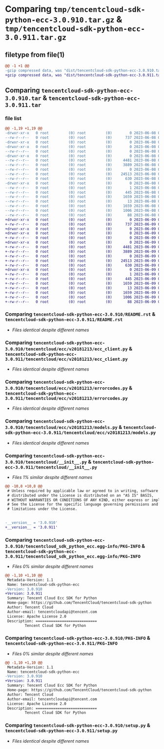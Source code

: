 # Comparing `tmp/tencentcloud-sdk-python-ecc-3.0.910.tar.gz` & `tmp/tencentcloud-sdk-python-ecc-3.0.911.tar.gz`

## filetype from file(1)

```diff
@@ -1 +1 @@
-gzip compressed data, was "dist/tencentcloud-sdk-python-ecc-3.0.910.tar", last modified: Thu Jun  8 09:09:48 2023, max compression
+gzip compressed data, was "dist/tencentcloud-sdk-python-ecc-3.0.911.tar", last modified: Fri Jun  9 02:18:33 2023, max compression
```

## Comparing `tencentcloud-sdk-python-ecc-3.0.910.tar` & `tencentcloud-sdk-python-ecc-3.0.911.tar`

### file list

```diff
@@ -1,19 +1,19 @@
-drwxr-xr-x   0 root         (0) root         (0)        0 2023-06-08 09:09:48.000000 tencentcloud-sdk-python-ecc-3.0.910/
--rw-r--r--   0 root         (0) root         (0)      737 2023-06-08 09:09:48.000000 tencentcloud-sdk-python-ecc-3.0.910/README.rst
-drwxr-xr-x   0 root         (0) root         (0)        0 2023-06-08 09:09:48.000000 tencentcloud-sdk-python-ecc-3.0.910/tencentcloud/
-drwxr-xr-x   0 root         (0) root         (0)        0 2023-06-08 09:09:48.000000 tencentcloud-sdk-python-ecc-3.0.910/tencentcloud/ecc/
--rw-r--r--   0 root         (0) root         (0)        0 2023-06-08 09:09:48.000000 tencentcloud-sdk-python-ecc-3.0.910/tencentcloud/ecc/__init__.py
-drwxr-xr-x   0 root         (0) root         (0)        0 2023-06-08 09:09:48.000000 tencentcloud-sdk-python-ecc-3.0.910/tencentcloud/ecc/v20181213/
--rw-r--r--   0 root         (0) root         (0)     4481 2023-06-08 09:09:48.000000 tencentcloud-sdk-python-ecc-3.0.910/tencentcloud/ecc/v20181213/ecc_client.py
--rw-r--r--   0 root         (0) root         (0)     3889 2023-06-08 09:09:48.000000 tencentcloud-sdk-python-ecc-3.0.910/tencentcloud/ecc/v20181213/errorcodes.py
--rw-r--r--   0 root         (0) root         (0)        0 2023-06-08 09:09:48.000000 tencentcloud-sdk-python-ecc-3.0.910/tencentcloud/ecc/v20181213/__init__.py
--rw-r--r--   0 root         (0) root         (0)    24513 2023-06-08 09:09:48.000000 tencentcloud-sdk-python-ecc-3.0.910/tencentcloud/ecc/v20181213/models.py
--rw-r--r--   0 root         (0) root         (0)      630 2023-06-08 09:09:48.000000 tencentcloud-sdk-python-ecc-3.0.910/tencentcloud/__init__.py
-drwxr-xr-x   0 root         (0) root         (0)        0 2023-06-08 09:09:48.000000 tencentcloud-sdk-python-ecc-3.0.910/tencentcloud_sdk_python_ecc.egg-info/
--rw-r--r--   0 root         (0) root         (0)        1 2023-06-08 09:09:48.000000 tencentcloud-sdk-python-ecc-3.0.910/tencentcloud_sdk_python_ecc.egg-info/dependency_links.txt
--rw-r--r--   0 root         (0) root         (0)      445 2023-06-08 09:09:48.000000 tencentcloud-sdk-python-ecc-3.0.910/tencentcloud_sdk_python_ecc.egg-info/SOURCES.txt
--rw-r--r--   0 root         (0) root         (0)     1659 2023-06-08 09:09:48.000000 tencentcloud-sdk-python-ecc-3.0.910/tencentcloud_sdk_python_ecc.egg-info/PKG-INFO
--rw-r--r--   0 root         (0) root         (0)       13 2023-06-08 09:09:48.000000 tencentcloud-sdk-python-ecc-3.0.910/tencentcloud_sdk_python_ecc.egg-info/top_level.txt
--rw-r--r--   0 root         (0) root         (0)     1659 2023-06-08 09:09:48.000000 tencentcloud-sdk-python-ecc-3.0.910/PKG-INFO
--rw-r--r--   0 root         (0) root         (0)     1006 2023-06-08 09:09:48.000000 tencentcloud-sdk-python-ecc-3.0.910/setup.py
--rw-r--r--   0 root         (0) root         (0)       88 2023-06-08 09:09:48.000000 tencentcloud-sdk-python-ecc-3.0.910/setup.cfg
+drwxr-xr-x   0 root         (0) root         (0)        0 2023-06-09 02:18:33.000000 tencentcloud-sdk-python-ecc-3.0.911/
+-rw-r--r--   0 root         (0) root         (0)      737 2023-06-09 02:18:33.000000 tencentcloud-sdk-python-ecc-3.0.911/README.rst
+drwxr-xr-x   0 root         (0) root         (0)        0 2023-06-09 02:18:33.000000 tencentcloud-sdk-python-ecc-3.0.911/tencentcloud/
+drwxr-xr-x   0 root         (0) root         (0)        0 2023-06-09 02:18:33.000000 tencentcloud-sdk-python-ecc-3.0.911/tencentcloud/ecc/
+-rw-r--r--   0 root         (0) root         (0)        0 2023-06-09 02:18:33.000000 tencentcloud-sdk-python-ecc-3.0.911/tencentcloud/ecc/__init__.py
+drwxr-xr-x   0 root         (0) root         (0)        0 2023-06-09 02:18:33.000000 tencentcloud-sdk-python-ecc-3.0.911/tencentcloud/ecc/v20181213/
+-rw-r--r--   0 root         (0) root         (0)     4481 2023-06-09 02:18:33.000000 tencentcloud-sdk-python-ecc-3.0.911/tencentcloud/ecc/v20181213/ecc_client.py
+-rw-r--r--   0 root         (0) root         (0)     3889 2023-06-09 02:18:33.000000 tencentcloud-sdk-python-ecc-3.0.911/tencentcloud/ecc/v20181213/errorcodes.py
+-rw-r--r--   0 root         (0) root         (0)        0 2023-06-09 02:18:33.000000 tencentcloud-sdk-python-ecc-3.0.911/tencentcloud/ecc/v20181213/__init__.py
+-rw-r--r--   0 root         (0) root         (0)    24513 2023-06-09 02:18:33.000000 tencentcloud-sdk-python-ecc-3.0.911/tencentcloud/ecc/v20181213/models.py
+-rw-r--r--   0 root         (0) root         (0)      630 2023-06-09 02:18:33.000000 tencentcloud-sdk-python-ecc-3.0.911/tencentcloud/__init__.py
+drwxr-xr-x   0 root         (0) root         (0)        0 2023-06-09 02:18:33.000000 tencentcloud-sdk-python-ecc-3.0.911/tencentcloud_sdk_python_ecc.egg-info/
+-rw-r--r--   0 root         (0) root         (0)        1 2023-06-09 02:18:33.000000 tencentcloud-sdk-python-ecc-3.0.911/tencentcloud_sdk_python_ecc.egg-info/dependency_links.txt
+-rw-r--r--   0 root         (0) root         (0)      445 2023-06-09 02:18:33.000000 tencentcloud-sdk-python-ecc-3.0.911/tencentcloud_sdk_python_ecc.egg-info/SOURCES.txt
+-rw-r--r--   0 root         (0) root         (0)     1659 2023-06-09 02:18:33.000000 tencentcloud-sdk-python-ecc-3.0.911/tencentcloud_sdk_python_ecc.egg-info/PKG-INFO
+-rw-r--r--   0 root         (0) root         (0)       13 2023-06-09 02:18:33.000000 tencentcloud-sdk-python-ecc-3.0.911/tencentcloud_sdk_python_ecc.egg-info/top_level.txt
+-rw-r--r--   0 root         (0) root         (0)     1659 2023-06-09 02:18:33.000000 tencentcloud-sdk-python-ecc-3.0.911/PKG-INFO
+-rw-r--r--   0 root         (0) root         (0)     1006 2023-06-09 02:18:33.000000 tencentcloud-sdk-python-ecc-3.0.911/setup.py
+-rw-r--r--   0 root         (0) root         (0)       88 2023-06-09 02:18:33.000000 tencentcloud-sdk-python-ecc-3.0.911/setup.cfg
```

### Comparing `tencentcloud-sdk-python-ecc-3.0.910/README.rst` & `tencentcloud-sdk-python-ecc-3.0.911/README.rst`

 * *Files identical despite different names*

### Comparing `tencentcloud-sdk-python-ecc-3.0.910/tencentcloud/ecc/v20181213/ecc_client.py` & `tencentcloud-sdk-python-ecc-3.0.911/tencentcloud/ecc/v20181213/ecc_client.py`

 * *Files identical despite different names*

### Comparing `tencentcloud-sdk-python-ecc-3.0.910/tencentcloud/ecc/v20181213/errorcodes.py` & `tencentcloud-sdk-python-ecc-3.0.911/tencentcloud/ecc/v20181213/errorcodes.py`

 * *Files identical despite different names*

### Comparing `tencentcloud-sdk-python-ecc-3.0.910/tencentcloud/ecc/v20181213/models.py` & `tencentcloud-sdk-python-ecc-3.0.911/tencentcloud/ecc/v20181213/models.py`

 * *Files identical despite different names*

### Comparing `tencentcloud-sdk-python-ecc-3.0.910/tencentcloud/__init__.py` & `tencentcloud-sdk-python-ecc-3.0.911/tencentcloud/__init__.py`

 * *Files 1% similar despite different names*

```diff
@@ -10,8 +10,8 @@
 # Unless required by applicable law or agreed to in writing, software
 # distributed under the License is distributed on an "AS IS" BASIS,
 # WITHOUT WARRANTIES OR CONDITIONS OF ANY KIND, either express or implied.
 # See the License for the specific language governing permissions and
 # limitations under the License.
 
 
-__version__ = '3.0.910'
+__version__ = '3.0.911'
```

### Comparing `tencentcloud-sdk-python-ecc-3.0.910/tencentcloud_sdk_python_ecc.egg-info/PKG-INFO` & `tencentcloud-sdk-python-ecc-3.0.911/tencentcloud_sdk_python_ecc.egg-info/PKG-INFO`

 * *Files 0% similar despite different names*

```diff
@@ -1,10 +1,10 @@
 Metadata-Version: 1.1
 Name: tencentcloud-sdk-python-ecc
-Version: 3.0.910
+Version: 3.0.911
 Summary: Tencent Cloud Ecc SDK for Python
 Home-page: https://github.com/TencentCloud/tencentcloud-sdk-python
 Author: Tencent Cloud
 Author-email: tencentcloudapi@tencent.com
 License: Apache License 2.0
 Description: ============================
         Tencent Cloud SDK for Python
```

### Comparing `tencentcloud-sdk-python-ecc-3.0.910/PKG-INFO` & `tencentcloud-sdk-python-ecc-3.0.911/PKG-INFO`

 * *Files 0% similar despite different names*

```diff
@@ -1,10 +1,10 @@
 Metadata-Version: 1.1
 Name: tencentcloud-sdk-python-ecc
-Version: 3.0.910
+Version: 3.0.911
 Summary: Tencent Cloud Ecc SDK for Python
 Home-page: https://github.com/TencentCloud/tencentcloud-sdk-python
 Author: Tencent Cloud
 Author-email: tencentcloudapi@tencent.com
 License: Apache License 2.0
 Description: ============================
         Tencent Cloud SDK for Python
```

### Comparing `tencentcloud-sdk-python-ecc-3.0.910/setup.py` & `tencentcloud-sdk-python-ecc-3.0.911/setup.py`

 * *Files identical despite different names*

